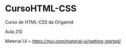 # CursoHTML-CSS
 Curso de HTML-CSS da Origamid   

Aula 210

Material UI = https://mui.com/material-ui/getting-started/
